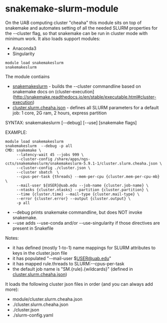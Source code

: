 # snakemake-slurm-module

On the UAB computing cluster "cheaha" this module sits on top of snakemake and automates setting of all the needed SLURM properties for the --cluster flag, so that snakemake can be run in cluster mode with minimum work. It also loads support modules:
  * Anaconda3
  * Singularity


```
module load snakemakeslurm
snakemakeslurm
```

The module contiains
* [snakemakeslurm](snakemakeslurm) - builds the --cluster commandline based on snakemake docs on (cluster-execution](http://snakemake.readthedocs.io/en/stable/executable.html#cluster-execution)
* [cluster.slurm.cheaha.json](cluster.slurm.cheaha.json) - defines all SLURM parameters for a default job: 1 core, 2G ram, 2 hours, express partition



SYNTAX: snakemakeslurm [--debug] [--use] [snakemake flags]

EXAMPLE:
```
module load snakemakeslurm
snakemakeslurm  --debug -p all
CMD: snakemake \
     --latency-wait 45 --jobs 999 \
     --cluster-config /share/apps/ngs-ccts/snakemakeslurm/snakemakeslurm-5.9.1-1/cluster.slurm.cheaha.json \
     --cluster-config ./cluster.json \
     --cluster sbatch  \
     --cpus-per-task {threads} --mem-per-cpu {cluster.mem-per-cpu-mb} \
     --mail-user ${USER}@uab.edu --job-name {cluster.job-name} \
     --ntasks {cluster.ntasks} --partition {cluster.partition} \
     --time {cluster.time} --mail-type {cluster.mail-type} \
     --error {cluster.error} --output {cluster.output} \
     -p all
```
 * --debug prints snakemake commandline, but does NOT invoke snakemake.
 * --use   adds --use-conda and/or --use-singularity if those directives are present in Snakefile

Notes:
 * it has defined (mostly 1-to-1) name mappings for SLURM attributes to keys in the cluster.json file
 * it has populated "--mail-user $USER@uab.edu"
 * it has mapped rule.threads to SLURM:--cpus-per-task
 * the default job name is "SM.{rule}.{wildcards}" (defined in [cluster.slurm.cheaha.json](cluster.slurm.cheaha.json))

It loads the following cluster json files in order (and you can always add more):
 * module/cluster.slurm.cheaha.json
 * ./cluster.slurm.cheaha.json
 * ./cluster.json
 * ./slurm-config.yaml
 
